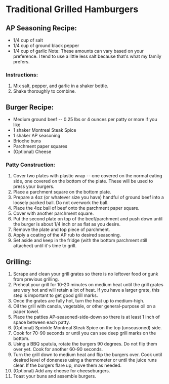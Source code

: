 # Traditional Grilled Hamburgers

## AP Seasoning Recipe:

- 1/4 cup of salt
- 1/4 cup of ground black pepper
- 1/4 cup of garlic
  Note: These amounts can vary based on your preference. I tend to use a little less salt because that's what my family prefers.

### Instructions:

1. Mix salt, pepper, and garlic in a shaker bottle.
2. Shake thoroughly to combine.

## Burger Recipe:

- Medium ground beef -- 0.25 lbs or 4 ounces per patty or more if you like
- 1 shaker Montreal Steak Spice
- 1 shaker AP seasoning
- Brioche buns
- Parchment paper squares
- (Optional) Cheese

### Patty Construction:

1. Cover two plates with plastic wrap -- one covered on the normal eating side, one covered on the bottom of the plate. These will be used to press your burgers.
2. Place a parchment square on the bottom plate.
3. Prepare a 4oz (or whatever size you have) handful of ground beef into a loosely packed ball. Do not overwork the ball.
4. Place the 4oz ball of beef onto the parchment paper square.
5. Cover with another parchment square.
6. Put the second plate on top of the beef/parchment and push down until the burger is about 1/4 inch or as flat as you desire.
7. Remove the plate and top piece of parchment.
8. Apply a coating of the AP rub to desired seasoning.
9. Set aside and keep in the fridge (with the bottom parchment still attached) until it's time to grill.

## Grilling:

1. Scrape and clean your grill grates so there is no leftover food or gunk from previous grilling.
2. Preheat your grill for 10-20 minutes on medium heat until the grill grates are very hot and will retain a lot of heat. If you have a larger grate, this step is important to get good grill marks.
3. Once the grates are fully hot, turn the heat up to medium-high.
4. Oil the grill with canola, vegetable, or other general-purpose oil on a paper towel.
5. Place the patties AP-seasoned-side-down so there is at least 1 inch of space between each patty.
6. (Optional) Sprinkle Montreal Steak Spice on the top (unseasoned) side.
7. Cook for 70-90 seconds or until you can see deep grill marks on the bottom.
8. Using a BBQ spatula, rotate the burgers 90 degrees. Do not flip them over yet. Cook for another 60-90 seconds.
9. Turn the grill down to medium heat and flip the burgers over. Cook until desired level of doneness using a thermometer or until the juice runs clear. If the burgers flare up, move them as needed.
10. (Optional) Add any cheese for cheeseburgers.
11. Toast your buns and assemble burgers.
